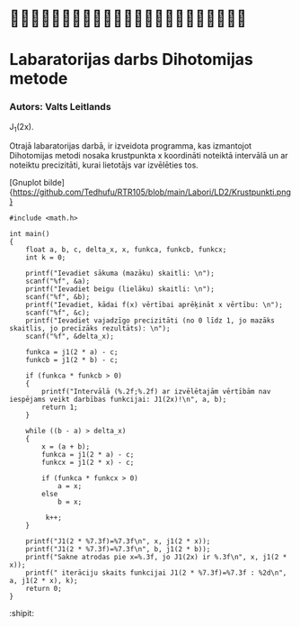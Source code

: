 # :bat::bat::bat::bat::bat::bat::bat::bat::bat::bat::bat::bat::bat::bat::bat::bat::bat::bat::bat::bat::bat::bat::bat:
# Labaratorijas darbs Dihotomijas metode
### Autors: Valts Leitlands
J<sub>1</sub>(2x).

Otrajā labaratorijas darbā, ir izveidota programma, kas izmantojot Dihotomijas metodi nosaka krustpunkta x koordināti noteiktā intervālā un ar noteiktu precizitāti, kurai lietotājs var izvēlēties tos.

[Gnuplot bilde] {https://github.com/Tedhufu/RTR105/blob/main/Labori/LD2/Krustpunkti.png}

```#include <stdio.h>
#include <math.h>

int main() 
{
    float a, b, c, delta_x, x, funkca, funkcb, funkcx;
    int k = 0;

    printf("Ievadiet sākuma (mazāku) skaitli: \n");
    scanf("%f", &a);
    printf("Ievadiet beigu (lielāku) skaitli: \n");
    scanf("%f", &b);
    printf("Ievadiet, kādai f(x) vērtībai aprēķināt x vērtību: \n");
    scanf("%f", &c);
    printf("Ievadiet vajadzīgo precizitāti (no 0 līdz 1, jo mazāks skaitlis, jo precīzāks rezultāts): \n");
    scanf("%f", &delta_x);

    funkca = j1(2 * a) - c;
    funkcb = j1(2 * b) - c;

    if (funkca * funkcb > 0) 
    {
        printf("Intervālā (%.2f;%.2f) ar izvēlētajām vērtībām nav iespējams veikt darbības funkcijai: J1(2x)!\n", a, b);
        return 1;
    }

    while ((b - a) > delta_x) 
    {
        x = (a + b);
        funkca = j1(2 * a) - c;
        funkcx = j1(2 * x) - c;

        if (funkca * funkcx > 0)
            a = x;
        else
            b = x;

         k++;
    }

    printf("J1(2 * %7.3f)=%7.3f\n", x, j1(2 * x));
    printf("J1(2 * %7.3f)=%7.3f\n", b, j1(2 * b));
    printf("Sakne atrodas pie x=%.3f, jo J1(2x) ir %.3f\n", x, j1(2 * x));
    printf(" iterāciju skaits funkcijai J1(2 * %7.3f)=%7.3f : %2d\n", a, j1(2 * x), k);
    return 0;
}
```
:shipit:
